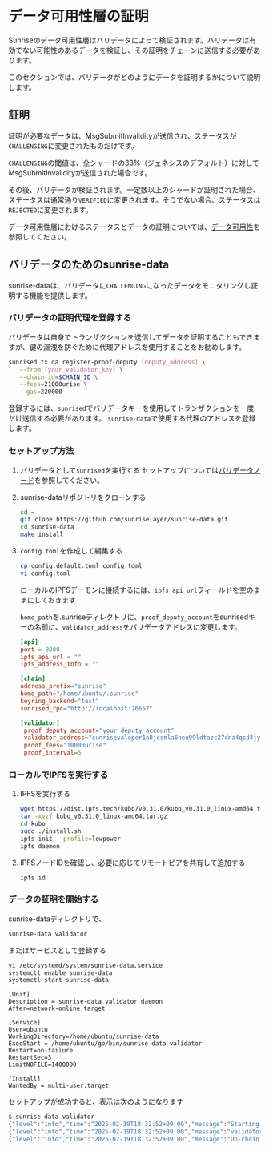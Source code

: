 # データ可用性層の証明

Sunriseのデータ可用性層はバリデータによって検証されます。バリデータは有効でない可能性のあるデータを検証し、その証明をチェーンに送信する必要があります。

このセクションでは、バリデータがどのようにデータを証明するかについて説明します。

## 証明

証明が必要なデータは、MsgSubmitInvalidityが送信され、ステータスが`CHALLENGING`に変更されたものだけです。

`CHALLENGING`の閾値は、全シャードの33%（ジェネシスのデフォルト）に対してMsgSubmitInvalidityが送信された場合です。

その後、バリデータが検証されます。一定数以上のシャードが証明された場合、ステータスは通常通り`VERIFIED`に変更されます。そうでない場合、ステータスは`REJECTED`に変更されます。

データ可用性層におけるステータスとデータの証明については、[データ可用性](../../learn/sunrise/data-availability.md)を参照してください。

## バリデータのためのsunrise-data

sunrise-dataは、バリデータに`CHALLENGING`になったデータをモニタリングし証明する機能を提供します。

### バリデータの証明代理を登録する

バリデータは自身でトランザクションを送信してデータを証明することもできますが、鍵の漏洩を防ぐために代理アドレスを使用することをお勧めします。

```bash
sunrised tx da register-proof-deputy [deputy_address] \
   --from [your_validator_key] \
   --chain-id=$CHAIN_ID \
   --fees=21000urise \
   --gas=220000
```

登録するには、`sunrised`でバリデータキーを使用してトランザクションを一度だけ送信する必要があります。
`sunrise-data`で使用する代理のアドレスを登録します。

### セットアップ方法

1. バリデータとして`sunrised`を実行する
セットアップについては[バリデータノード](../../node/types/consensus/validator-node.md)を参照してください。

1. sunrise-dataリポジトリをクローンする

   ```bash
   cd ~
   git clone https://github.com/sunriselayer/sunrise-data.git
   cd sunrise-data
   make install
   ```

1. `config.toml`を作成して編集する

   ```bash
   cp config.default.toml config.toml
   vi config.toml
   ```

   ローカルのIPFSデーモンに接続するには、`ipfs_api_url`フィールドを空のままにしておきます

   `home_path`を.sunriseディレクトリに、`proof_deputy_account`をsunrisedキーの名前に、`validator_address`をバリデータアドレスに変更します。

   ```toml
   [api]
   port = 8000
   ipfs_api_url = ""
   ipfs_address_info = ""

   [chain]
   address_prefix="sunrise"
   home_path="/home/ubuntu/.sunrise"
   keyring_backend="test"
   sunrised_rpc="http://localhost:26657"
   
   [validator]
    proof_deputy_account="your_deputy_account"
    validator_address="sunrisevaloper1a8jcsmla6heu99ldtazc27dna4qcd4jyv75vcz"
    proof_fees="10000urise"
    proof_interval=5
   ```

### ローカルでIPFSを実行する

1. IPFSを実行する

   ```bash
   wget https://dist.ipfs.tech/kubo/v0.31.0/kubo_v0.31.0_linux-amd64.tar.gz
   tar -xvzf kubo_v0.31.0_linux-amd64.tar.gz
   cd kubo
   sudo ./install.sh
   ipfs init --profile=lowpower
   ipfs daemon
   ```

1. IPFSノードIDを確認し、必要に応じてリモートピアを共有して追加する

   ```bash
   ipfs id
   ```

### データの証明を開始する

sunrise-dataディレクトリで、

```bash
sunrise-data validator
```

またはサービスとして登録する

```bash
vi /etc/systemd/system/sunrise-data.service
systemctl enable sunrise-data
systemctl start sunrise-data
```

```service
[Unit]
Description = sunrise-data validator daemon
After=network-online.target

[Service]
User=ubuntu
WorkingDirectory=/home/ubuntu/sunrise-data
ExecStart = /home/ubuntu/go/bin/sunrise-data validator
Restart=on-failure
RestartSec=3
LimitNOFILE=1400000

[Install]
WantedBy = multi-user.target
```

セットアップが成功すると、表示は次のようになります

```bash
$ sunrise-data validator
{"level":"info","time":"2025-02-19T18:32:52+09:00","message":"Starting validator task"}
{"level":"info","time":"2025-02-19T18:32:52+09:00","message":"validator: sunrisevaloper1a8jcsmla6heu99ldtazc27dna4qcd4jyv75vcz deputy: sunrise155u042u8wk3al32h3vzxu989jj76k4zcc6d03n"}
{"level":"info","time":"2025-02-19T18:32:52+09:00","message":"On-chain data is checked every 5 sec"}
```
